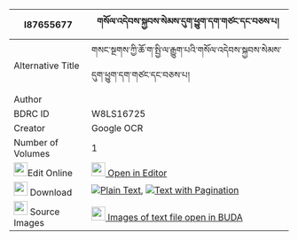 |I87655677|གསོལ་འདེབས་སྐྱབས་སེམས་དུག་ཕྱུག་དག་གཙང་དང་བཅས་པ། 
| --- | --- 
|Alternative Title |གསང་སྔགས་ཀྱི་ཆོ་ག་སྤྱི་ལ་རྒྱུག་པའི་གསོལ་འདེབས་སྐྱབས་སེམས་དུག་ཕྱུག་དག་གཙང་དང་བཅས་པ།
|Author | 
|BDRC ID | W8LS16725
|Creator | Google OCR
|Number of Volumes| 1
|<img width="25" src="https://img.icons8.com/color/25/000000/edit-property.png">Edit Online| [<img width="25" src="https://avatars.githubusercontent.com/u/45091458?s=200&v=4"> Open in Editor](http://editor.openpecha.org/I87655677)
|<img width="25" src="https://img.icons8.com/fluent/48/000000/download-2.png"/>  Download | [![](https://img.icons8.com/color/20/000000/txt.png)Plain Text](https://github.com/Openpecha/I87655677/releases/download/v1/soldeb_kyabsem_duk_chuk_dak_ts_plain_I87655677.zip), [![](https://img.icons8.com/color/20/000000/txt.png)Text with Pagination](https://github.com/Openpecha/I87655677/releases/download/v1/soldeb_kyabsem_duk_chuk_dak_ts_pages_I87655677.zip)
|<img width="25" src="https://img.icons8.com/plasticine/100/000000/pictures-folder.png"/>  Source Images | [<img width="25" src="https://library.bdrc.io/icons/BUDA-small.svg"> Images of text file open in BUDA](https://library.bdrc.io/show/bdr:W8LS16725)
